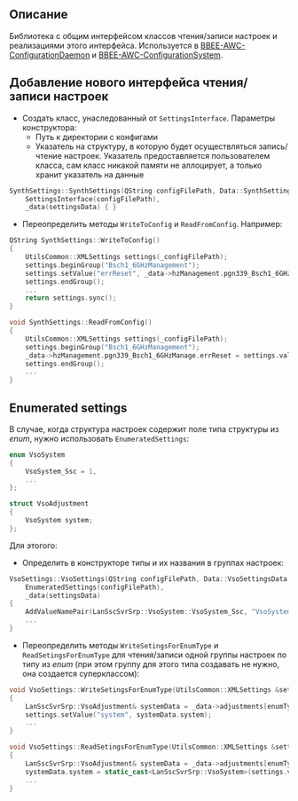## Описание

Библиотека с общим интерфейсом классов чтения/записи настроек и реализациями этого интерфейса.
Используется в [BBEE-AWC-ConfigurationDaemon](https://repo.okbtsp.com/projects/BBEEAWC/repos/bbee-awc-configurationdaemon/browse) и [BBEE-AWC-ConfigurationSystem](https://repo.okbtsp.com/projects/BBEEAWC/repos/bbee-awc-configurationsystem/browse).

## Добавление нового интерфейса чтения/записи настроек

-  Создать класс, унаследованный от `SettingsInterface`. Параметры конструктора:
	- Путь к директории с конфигами
	- Указатель на структуру, в которую будет осуществляться запись/чтение настроек. Указатель предоставляется пользователем класса, сам класс никакой памяти не аллоцирует, а только хранит указатель на данные

```cpp
SynthSettings::SynthSettings(QString configFilePath, Data::SynthSettingsData* settingsData) :
    SettingsInterface(configFilePath),
    _data(settingsData) { }
```

- Переопределить методы `WriteToConfig` и `ReadFromConfig`. Например:

```cpp
QString SynthSettings::WriteToConfig()
{
    UtilsCommon::XMLSettings settings(_configFilePath);
    settings.beginGroup("Bsch1_6GHzManagement");
    settings.setValue("errReset", _data->hzManagement.pgn339_Bsch1_6GHzManage.errReset);
    settings.endGroup();
	...
    return settings.sync();
}

void SynthSettings::ReadFromConfig()
{
    UtilsCommon::XMLSettings settings(_configFilePath);
    settings.beginGroup("Bsch1_6GHzManagement");
    _data->hzManagement.pgn339_Bsch1_6GHzManage.errReset = settings.value("errReset").toBool();
    settings.endGroup();
	...
}
```

## Enumerated settings

В случае, когда структура настроек содержит поле типа структуры из *enum*, нужно использовать `EnumeratedSettings`:

```cpp
enum VsoSystem
{
    VsoSystem_Ssc = 1,  
	...
};

struct VsoAdjustment
{
    VsoSystem system;
};
```

Для этогого:
- Определить в конструкторе типы и их названия в группах настроек:

```cpp
VsoSettings::VsoSettings(QString configFilePath, Data::VsoSettingsData *settingsData) :
    EnumeratedSettings(configFilePath),
    _data(settingsData)
{
    AddValueNamePair(LanSscSvrSrp::VsoSystem::VsoSystem_Ssc, "VsoSystem_Ssc");
    ...
}
```

- Переопределить методы `WriteSetingsForEnumType` и `ReadSetingsForEnumType` для чтения/записи одной группы настроек по типу из *enum* (при этом группу для этого типа создавать не нужно, она создается суперклассом):

```cpp
void VsoSettings::WriteSetingsForEnumType(UtilsCommon::XMLSettings &settings, uint16_t enumType)
{
    LanSscSvrSrp::VsoAdjustment& systemData = _data->adjustments[enumType];
    settings.setValue("system", systemData.system);
    ...
}

void VsoSettings::ReadSetingsForEnumType(UtilsCommon::XMLSettings &settings, uint16_t enumType)
{
    LanSscSvrSrp::VsoAdjustment& systemData = _data->adjustments[enumType];
    systemData.system = static_cast<LanSscSvrSrp::VsoSystem>(settings.value("system").toUInt());
	...
}
```